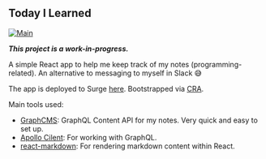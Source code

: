 ## Today I Learned
[![Main](https://github.com/alexnguyenn/today-i-learned/actions/workflows/main.yml/badge.svg)](https://github.com/alexnguyenn/today-i-learned/actions/workflows/main.yml)

***This project is a work-in-progress.***

A simple React app to help me keep track of my notes (programming-related). 
An alternative to messaging to myself in Slack :sweat_smile:

The app is deployed to Surge [here](https://alex-today-i-learned.surge.sh). 
Bootstrapped via [CRA](https://github.com/facebook/create-react-app).

Main tools used:
* [GraphCMS](https://graphcms.com/): GraphQL Content API for my notes. Very quick and easy to set up. 
* [Apollo Cilent](https://www.apollographql.com/docs/react/): For working with GraphQL. 
* [react-markdown](https://github.com/remarkjs/react-markdown): For rendering markdown content within React.
